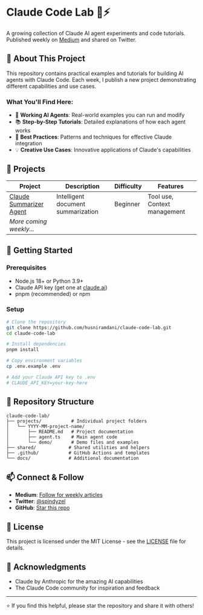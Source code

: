 # Claude Code Lab 🧠⚡

A growing collection of Claude AI agent experiments and code tutorials.  
Published weekly on [Medium](https://medium.com/@husniramdani18) and shared on Twitter.

## 🚀 About This Project

This repository contains practical examples and tutorials for building AI agents with Claude Code. Each week, I publish a new project demonstrating different capabilities and use cases.

### What You'll Find Here:
- 🤖 **Working AI Agents**: Real-world examples you can run and modify
- 📚 **Step-by-Step Tutorials**: Detailed explanations of how each agent works
- 🔧 **Best Practices**: Patterns and techniques for effective Claude integration
- 💡 **Creative Use Cases**: Innovative applications of Claude's capabilities

## 🧪 Projects

| Project | Description | Difficulty | Features |
|---------|-------------|------------|----------|
| [Claude Summarizer Agent](./projects/2025-06-claude-summarizer) | Intelligent document summarization | Beginner | Tool use, Context management |
| _More coming weekly..._ | | | |

## 🔧 Getting Started

### Prerequisites
- Node.js 18+ or Python 3.9+
- Claude API key (get one at [claude.ai](https://claude.ai))
- pnpm (recommended) or npm

### Setup
```bash
# Clone the repository
git clone https://github.com/husniramdani/claude-code-lab.git
cd claude-code-lab

# Install dependencies
pnpm install

# Copy environment variables
cp .env.example .env

# Add your Claude API key to .env
# CLAUDE_API_KEY=your-key-here
```

## 📁 Repository Structure

```
claude-code-lab/
├── projects/           # Individual project folders
│   └── YYYY-MM-project-name/
│       ├── README.md   # Project documentation
│       ├── agent.ts    # Main agent code
│       └── demo/       # Demo files and examples
├── shared/            # Shared utilities and helpers
├── .github/           # GitHub Actions and templates
└── docs/              # Additional documentation
```

## 📫 Connect & Follow

- **Medium**: [Follow for weekly articles](https://medium.com/@husniramdani18)
- **Twitter**: [@spindyzel](https://x.com/spindyzel)
- **GitHub**: [Star this repo](https://github.com/husniramdani/claude-code-lab)

## 📝 License

This project is licensed under the MIT License - see the [LICENSE](LICENSE) file for details.

## 🙏 Acknowledgments

- Claude by Anthropic for the amazing AI capabilities
- The Claude Code community for inspiration and feedback

---

⭐ If you find this helpful, please star the repository and share it with others!